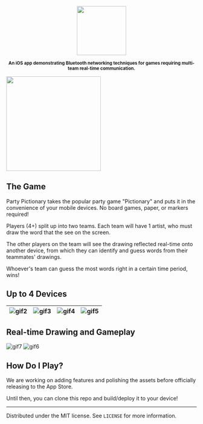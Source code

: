 <p align="center">
    <img src="https://rawgit.com/andyyu/party-pictionary/master/m117-project/Assets.xcassets/misc/party-pictionary-logo.png"
         height="130">
</p>
<p align="center"><sup><strong>An iOS app demonstrating Bluetooth networking techniques for games requiring multi-team real-time communication. </strong></sup></p>

<img src="https://rawgit.com/andyyu/party-pictionary/master/m117-project/Assets.xcassets/misc/gif1.gif"
         height="250">

## The Game
Party Pictionary takes the popular party game "Pictionary" and puts it in the convenience of your mobile devices. No board games, paper, or markers required!

Players (4+) split up into two teams. Each team will have 1 artist, who must draw the word that the see on the screen. 

The other players on the team will see the drawing reflected real-time onto another device, from which they can identify and guess words from their teammates' drawings.

Whoever's team can guess the most words right in a certain time period, wins!

## Up to 4 Devices

| ![gif2](https://rawgit.com/andyyu/party-pictionary/master/m117-project/Assets.xcassets/misc/gif2.gif) | ![gif3](https://rawgit.com/andyyu/party-pictionary/master/m117-project/Assets.xcassets/misc/gif3.gif) | ![gif4](https://rawgit.com/andyyu/party-pictionary/master/m117-project/Assets.xcassets/misc/gif4.gif) | ![gif5](https://rawgit.com/andyyu/party-pictionary/master/m117-project/Assets.xcassets/misc/gif5.gif) |
|:---:|:---:|:---:|:---:|

## Real-time Drawing and Gameplay

![gif7](https://rawgit.com/andyyu/party-pictionary/master/m117-project/Assets.xcassets/misc/gif7.gif) ![gif6](https://rawgit.com/andyyu/party-pictionary/master/m117-project/Assets.xcassets/misc/gif6.gif)

## How Do I Play? 

We are working on adding features and polishing the assets before officially releasing to the App Store. 

Until then, you can clone this repo and build/deploy it to your device!

___
Distributed under the MIT license. See ``LICENSE`` for more information.